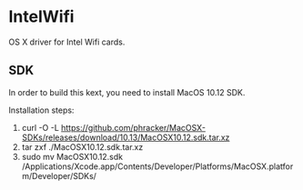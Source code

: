 
# IntelWifi

OS X driver for Intel Wifi cards.

## SDK

In order to build this kext, you need to install MacOS 10.12 SDK.

Installation steps:

1. curl -O -L https://github.com/phracker/MacOSX-SDKs/releases/download/10.13/MacOSX10.12.sdk.tar.xz
2. tar zxf ./MacOSX10.12.sdk.tar.xz
3. sudo mv MacOSX10.12.sdk /Applications/Xcode.app/Contents/Developer/Platforms/MacOSX.platform/Developer/SDKs/
